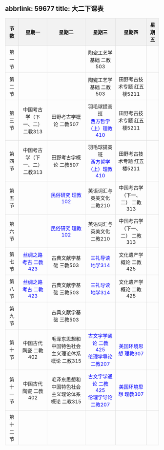 abbrlink: 59677
title: 大二下课表
---
<style>
table {
  width: 100%;
  border-collapse: collapse;
}

th, td {
  border: 1px solid #ddd;
  padding: 8px;
  text-align: center;
}

th {
  background-color: #f2f2f2;
}

.vst {
color: blue;
}
</style>

| 节数     | 星期一                                        | 星期二                                           | 星期三                                                       | 星期四                                        | 星期五 |
| -------- | --------------------------------------------- | ------------------------------------------------ | ------------------------------------------------------------ | --------------------------------------------- | ------ |
| 第一节   |                                               |                                                  | 陶瓷工艺学基础 二教503                                       |                                               |        |
| 第二节   |                                               |                                                  | 陶瓷工艺学基础 二教503                                       | 田野考古技术专题 红五楼5211                   |        |
| 第三节   | 中国考古学（下一、二） 二教313                | 田野考古学概论 二教507                           | 羽毛球提高班<br><span  class="vst">西方哲学（上）理教410</span> | 田野考古技术专题 红五楼5211                   |        |
| 第四节   | 中国考古学（下一、二） 二教313                | 田野考古学概论 二教507                           | 羽毛球提高班<br><span  class="vst">西方哲学（上）理教410</span> | 田野考古技术专题 红五楼5211                   |        |
| 第五节   |                                               | <span class="vst">民俗研究  理教102</span>       | 英语词汇与英美文化  二教210 | 中国考古学（下一、二） 二教313                |        |
| 第六节   |                                               | <span class="vst">民俗研究  理教102</span>       | 英语词汇与英美文化  二教210 | 中国考古学（下一、二） 二教313                |        |
| 第七节   | <span class="vst">丝绸之路考古 二教423</span> | 古典文献学基础 三教503                           | <span class="vst">三礼导读 地学314</span>                    | 文化遗产学概论 二教425                        |        |
| 第八节   | <span class="vst">丝绸之路考古 二教423</span> | 古典文献学基础 三教503                           | <span class="vst">三礼导读 地学314</span>                    | 文化遗产学概论 二教425                        |        |
| 第九节   |                                               | 古典文献学基础 三教503                           |                                                              |                                               |        |
| 第十节   | 中国古代陶瓷 二教402                          | 毛泽东思想和中国特色社会主义理论体系概论 二教315 | <span  class="vst">古文字学通论 二教425<br>伦理学导论 二教207</span> | <span class="vst">美国环境思想 理教307</span> |        |
| 第十一节 | 中国古代陶瓷 二教402                          | 毛泽东思想和中国特色社会主义理论体系概论 二教315 | <span  class="vst">古文字学通论 二教425<br>伦理学导论 二教207</span> | <span class="vst">美国环境思想 理教307</span> |        |
| 第十二节 |                                               |                                                  |                                                              |                                               |        |
